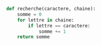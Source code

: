 ```python linenums='1'
def recherche(caractere, chaine):
    somme = 0
    for lettre in chaine:
        if lettre == caractere:
            somme += 1
    return somme
```